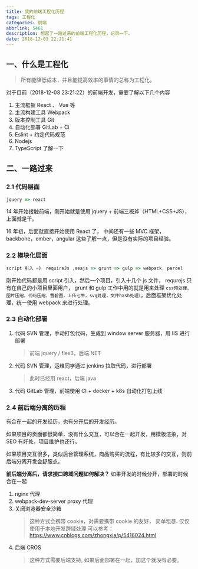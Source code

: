 ```yaml
---
title: 我的前端工程化历程
tags: 工程化
categories: 前端
abbrlink: 5461
description: 想起了一路过来的前端工程化历程，记录一下。
date: 2018-12-03 22:21:41
---
```


## 一、什么是工程化

> 所有能降低成本，并且能提高效率的事情的总称为工程化。

对于目前（2018-12-03 23:21:22）的前端开发，需要了解以下几个内容

1. 主流框架 React 、 Vue 等
2. 主流构建工具 Webpack
3. 版本控制工具 Git
4. 自动化部署 GitLab + Ci
5. Eslint + 约定代码规范
6. Nodejs
7. TypeScript 了解一下

## 二、一路过来

### 2.1 代码层面

```js
jquery => react
```

14 年开始接触前端，刚开始就是使用 jquery + 前端三板斧（HTML+CSS+JS），上面就是干。

16 年初，后面就直接开始使用 React 了， 中间还有一些 MVC 框架， backbone，ember，angular 这些了解一点，但是没有实际的项目经验。

### 2.2 模块化层面

```js
script 引入 =》 requireJs ,seajs => grunt => gulp => webpack, parcel
```

刚开始代码都是用 script 引入，然后一个项目，引入十几个 js 文件， requrejs 只有在自己的小项目里面用户， grunt 和 gulp 工作中用的就是用来处理 `css预处理，图片压缩，代码压缩，雪碧图，上传七牛，svg处理，文件hash处理）`，后面框架优化处理，统一使用 webpack 来进行处理。

### 2.3 自动化部署

1. 代码 SVN 管理，手动打包代码，生成到 window server 服务器，用 IIS 进行部署

   > 前端 jquery / flex3，后端.NET

2. 代码 SVN 管理，运维同学通过 jenkins 拉取代码，进行部署

   > 此时已经用 react，后端 java

3. 代码 GitLab 管理，前端使用 CI + docker + k8s 自动化打包上线

### 2.4 前后端分离的历程

有合在一起的开发经历，也有分开后的开发经历。

如果项目的页面都很简单，没有什么交互，可以合在一起开发，用模板渲染，对 SEO 有好处，项目维护也还行。

如果项目交互很多，类似后台管理系统，商品购买的流程，有比较多的交互，则前后端分离开发会舒服点。

**前后端分离后，请求接口跨域问题如何解决？**
如果开发的时候分开，部署的时候合在一起

1. nginx 代理
2. webpack-dev-server proxy 代理
3. 关闭浏览器安全沙箱
   > 这种方式会携带 cookie，对需要携带 cookie 的友好， 简单粗暴. 仅仅使用于本地开发跨域处理
   > 可以参考：https://www.cnblogs.com/zhongxia/p/5416024.html
4. 后端 CROS
   > 这种方式需要后端支持, 如果后面部署在一起，加这个就没有必要。
